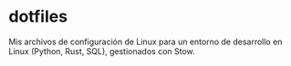 # dotfiles
Mis archivos de configuración de Linux para un entorno de desarrollo en Linux (Python, Rust, SQL), gestionados con Stow.
